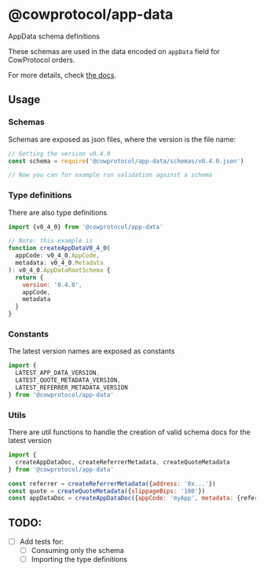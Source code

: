 # @cowprotocol/app-data

AppData schema definitions

These schemas are used in the data encoded on `appData` field for CowProtocol orders.

For more details, check [the docs](https://docs.cow.fi/cow-sdk/order-meta-data-appdata).

## Usage

### Schemas

Schemas are exposed as json files, where the version is the file name:

```js
// Getting the version v0.4.0
const schema = require('@cowprotocol/app-data/schemas/v0.4.0.json')

// Now you can for example run validation against a schema
```

### Type definitions

There are also type definitions

```js
import {v0_4_0} from '@cowprotocol/app-data'

// Note: this example is 
function createAppDataV0_4_0(
  appCode: v0_4_0.AppCode,
  metadata: v0_4_0.Metadata
): v0_4_0.AppDataRootSchema {
  return {
    version: '0.4.0',
    appCode,
    metadata
  }
}
```

### Constants

The latest version names are exposed as constants

```js
import {
  LATEST_APP_DATA_VERSION,
  LATEST_QUOTE_METADATA_VERSION,
  LATEST_REFERRER_METADATA_VERSION
} from '@cowprotocol/app-data'
```

### Utils

There are util functions to handle the creation of valid schema docs for the latest version

```js
import {
  createAppDataDoc, createReferrerMetadata, createQuoteMetadata
} from '@cowprotocol/app-data'

const referrer = createReferrerMetadata({address: '0x...'})
const quote = createQuoteMetadata({slippageBips: '100'})
const appDataDoc = createAppDataDoc({appCode: 'myApp', metadata: {referrer, quote}})
```

## TODO:

- [ ] Add tests for:
    - [ ] Consuming only the schema
    - [ ] Importing the type definitions
